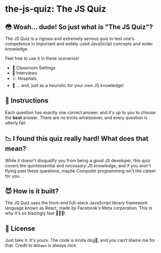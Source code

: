 # the-js-quiz: **The JS Quiz**

## 😳 Woah... dude! So just what is "The JS Quiz"? 
The JS Quiz is a rigrous and extremely serious quiz to test one's competence in important and widely used JavaScript concepts and wider knowledge. 

Feel free to use it in these scenarios!
- 🚸 Classroom Settings
- 🤝 Interviews
- 🩺 Hospitals
- 🤔 ... and, just as a heuristic for your own JS knowledge!

## 🚀 Instructions
Each question has exactly one correct answer, and it's up to you to choose the **best** answer. There are no tricks whatsoever, and every question is utterly fair.

## 📉 I found this quiz really hard! What does that mean? 
While it doesn't disqualify you from being a good JS developer, this quiz covers the quintessential and _necessary_ JS knowledge, and if you aren't flying past these questions, maybe Computer programming isn't the career for you.

## 😈 How is it built? 
The JS Quiz uses the front-end full-stack JavaScript library framework language known as React, made by Facebook's Meta corporation. This is why it's so blazingly fast 🥵🔥🔥!

## 📖 License
Just take it. It's yours. The code is kinda dog💩, and you can't blame me for that. Credit to `NSDawn` is always nice.